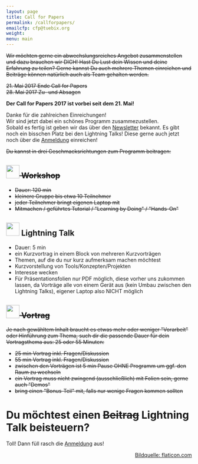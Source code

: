 ```yaml
---
layout: page
title: Call for Papers
permalink: /callforpapers/
emailcfp: cfp@tuebix.org
weight:
menu: main
---
```



<strike>
Wir möchten gerne ein abwechslungsreiches Angebot zusammenstellen und dazu brauchen wir DICH!
Hast Du Lust dein Wissen und deine Erfahrung zu teilen?
Gerne kannst Du auch mehrere Themen einreichen und Beitr&auml;ge k&ouml;nnen natürlich auch als Team gehalten werden.
<p>
21. Mai 2017 Ende Call for Papers<br/>
28. Mai 2017 Zu- und Absagen
</p>
</strike>

<span style="font-weight: bold;">Der Call for Papers 2017 ist vorbei seit dem 21. Mai!<br/></span>  

Danke für die zahlreichen Einreichungen!<br/>
Wir sind jetzt dabei ein schönes Programm zusammezustellen.<br/>
Sobald es fertig ist geben wir das über den <a href="http://www.tuebix.org/newsletter">Newsletter</a> bekannt.
Es gibt noch ein bisschen Platz bei den Lightning Talks! Diese gerne auch jetzt noch über die <a href="https://cfp.tuebix.org" target="_blank">Anmeldung</a> einreichen! 

<!--
Bei den <a href="http://www.tuebix.org/2016/programm/nachzuegler-und-kurzentschlossene-lightning-talks-fuer-kurzentschlossene/">Lightning Talks haben wir noch etwas Platz für Nachzügler freigehalten.
-->

<strike>
Du kannst in drei Geschmacksrichtungen zum Programm beitragen:

<h2><span><img height="36" width="36" src="../images/workshop.svg"></span> Workshop</h2>

  * Dauer: 120 min
  * kleinere Gruppe bis etwa 10 Teilnehmer
  * jeder Teilnehmer bringt eigenen Laptop mit
  * Mitmachen / geführtes Tutorial / "Learning by Doing" / "Hands-On" 
</strike>

<h2><span><img height="36" width="36" src="../images/lightning.svg"></span> Lightning Talk</h2>

  * Dauer: 5 min
  * ein Kurzvortrag in einem Block von mehreren Kurzvorträgen
  * Themen, auf die du nur kurz aufmerksam machen möchtest
  * Kurzvorstellung von Tools/Konzepten/Projekten
  * Interesse wecken
  * Für Präsentationsfolien nur PDF möglich, diese vorher uns zukommen lassen, da Vorträge alle von einem Gerät aus (kein Umbau zwischen den Lightning Talks), eigener Laptop also NICHT möglich

<strike>
<h2><span><img height="36" width="36" src="../images/talk.svg"></span> Vortrag</h2>

  Je nach gewähltem Inhalt braucht es etwas mehr oder weniger "Vorarbeit" oder Hinführung zum Thema, such dir die passende Dauer für dein Vortragsthema aus: 25 oder 55 Minuten:

  * 25 min Vortrag inkl. Fragen/Diskussion
  * 55 min Vortrag inkl. Fragen/Diskussion
  * zwischen den Vorträgen ist 5 min Pause OHNE Programm um ggf. den Raum zu wechseln
  * ein Vortrag muss nicht zwingend (ausschließlich) mit Folien sein, gerne auch "Demos"
  * bring einen "Bonus-Teil" mit, falls nur wenige Fragen kommen sollten

</strike>

# Du möchtest einen <strike>Beitrag</strike> Lightning Talk beisteuern?

Toll! Dann füll rasch die <a href="https://cfp.tuebix.org" target="_blank">Anmeldung</a> aus! 
<!-- Wir haben viele kleine Räume und können somit einige Workshops anbieten. Falls dein Vortrag auch als Workshop möglich wäre, markiere das bitte entsprechend! -->

<p style="text-align: right;"><a href="http://www.flaticon.com" target="_blank">Bildquelle: flaticon.com</a></p>


